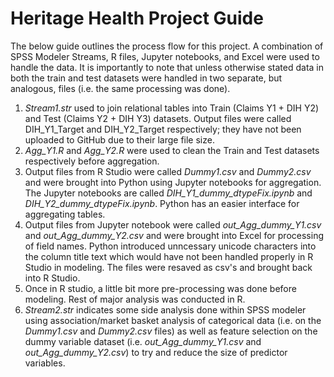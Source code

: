 # Heritage Health Project Guide
The below guide outlines the process flow for this project. A combination of SPSS Modeler Streams, R files, Jupyter notebooks, and Excel were used to handle the data. It is importantly to note that unless otherwise stated data in both the train and test datasets were handled in two separate, but analogous, files (i.e. the same processing was done). 

1. *Stream1.str* used to join relational tables into Train (Claims Y1 + DIH Y2) and Test (Claims Y2 + DIH Y3) datasets. Output files were called DIH_Y1_Target and DIH_Y2_Target respectively; they have not been uploaded to GitHub due to their large file size.
2. *Agg_Y1.R* and *Agg_Y2.R* were used to clean the Train and Test datasets respectively before aggregation.
3. Output files from R Studio were called *Dummy1.csv* and *Dummy2.csv* and were brought into Python using Jupyter notebooks for aggregation. The Jupyter notebooks are called *DIH_Y1_dummy_dtypeFix.ipynb* and *DIH_Y2_dummy_dtypeFix.ipynb*. Python has an easier interface for aggregating tables.
4. Output files from Jupyter notebook were called *out_Agg_dummy_Y1.csv* and *out_Agg_dummy_Y2.csv* and were brought into Excel for processing of field names. Python introduced unncessary unicode characters into the column title text which would have not been handled properly in R Studio in modeling. The files were resaved as csv's and brought back into R Studio.
5. Once in R studio, a little bit more pre-processing was done before modeling. Rest of major analysis was conducted in R.
6. *Stream2.str* indicates some side analysis done within SPSS modeler using association/market basket analysis of categorical data (i.e. on the *Dummy1.csv* and *Dummy2.csv* files) as well as feature selection on the dummy variable dataset (i.e. *out_Agg_dummy_Y1.csv* and *out_Agg_dummy_Y2.csv*) to try and reduce the size of predictor variables.
